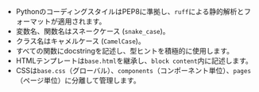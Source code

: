 - PythonのコーディングスタイルはPEP8に準拠し、`ruff`による静的解析とフォーマットが適用されます。
- 変数名、関数名はスネークケース (`snake_case`)。
- クラス名はキャメルケース (`CamelCase`)。
- すべての関数にdocstringを記述し、型ヒントを積極的に使用します。
- HTMLテンプレートは`base.html`を継承し、`block content`内に記述します。
- CSSは`base.css`（グローバル）、`components`（コンポーネント単位）、`pages`（ページ単位）に分離して管理します。